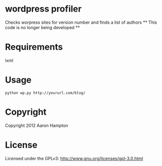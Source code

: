 # wordpress profiler
Checks worpress sites for version number and finds a list of authors
** This code is no longer being developed **

# Requirements
lxml

# Usage
`python wp.py http://yoururl.com/blog/`

# Copyright
Copyright 2012 Aaron Hampton

# License
Licensed under the GPLv3: http://www.gnu.org/licenses/gpl-3.0.html
